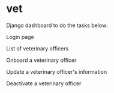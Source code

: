 # vet
Django dashboard to do the tasks below:

  Login page
  
  
  List of veterinary officers
  
  
  Onboard a veterinary officer
  
  
  Update a veterinary officer's information
  
  
  Deactivate a veterinary officer
